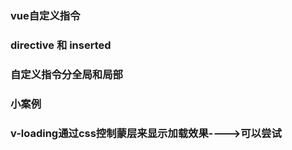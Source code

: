 ### vue自定义指令
### directive 和 inserted 
### 自定义指令分全局和局部
### 小案例
### v-loading通过css控制蒙层来显示加载效果---->可以尝试